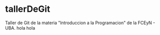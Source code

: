 # tallerDeGit

Taller de Git de la materia "Introduccion a la Programacion" de la FCEyN - UBA.
hola
hola